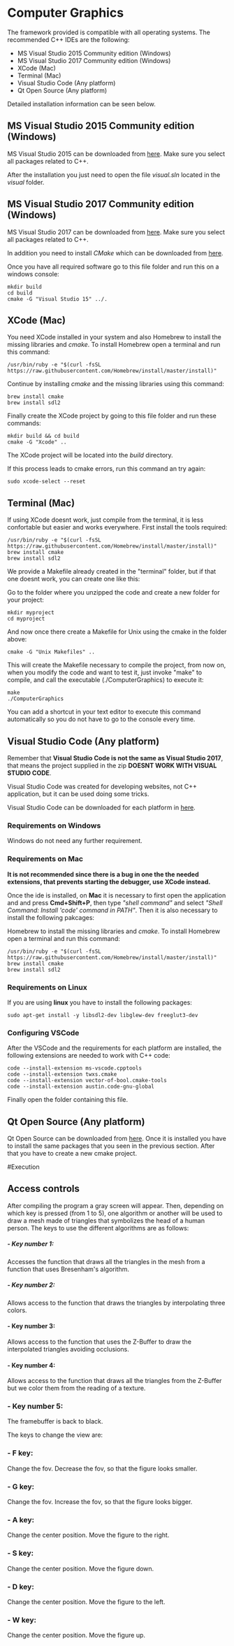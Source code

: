 # Computer Graphics

The framework provided is compatible with all operating systems.
The recommended C++ IDEs are the following:

* MS Visual Studio 2015 Community edition (Windows)
* MS Visual Studio 2017 Community edition (Windows)
* XCode (Mac)
* Terminal (Mac)
* Visual Studio Code (Any platform)
* Qt Open Source (Any platform)

Detailed installation information can be seen below.

## MS Visual Studio 2015 Community edition (Windows)

MS Visual Studio 2015 can be downloaded from [here](https://my.visualstudio.com/Downloads?q=visual%20studio%202015&wt.mc_id=o~msft~vscom~older-downloads). Make sure you select all packages
related to C++.

After the installation you just need to open the file *visual.sln* located in the *visual* folder.

## MS Visual Studio 2017 Community edition (Windows)

MS Visual Studio 2017 can be downloaded from [here](https://visualstudio.microsoft.com/thank-you-downloading-visual-studio/?sku=Community&rel=15#).
Make sure you select all packages related to C++.

In addition you need to install *CMake* which can be downloaded from [here](https://github.com/Kitware/CMake/releases/download/v3.13.2/cmake-3.13.2-win64-x64.msi).

Once you have all required software go to this file folder and run this on a windows console:

```console
mkdir build
cd build
cmake -G "Visual Studio 15" ../.
```

## XCode (Mac)

You need XCode installed in your system and also Homebrew to install the missing libraries and
*cmake*. To install Homebrew open a terminal and run this command:

```console
/usr/bin/ruby -e "$(curl -fsSL https://raw.githubusercontent.com/Homebrew/install/master/install)"
```

Continue by installing *cmake* and the missing libraries using this command:

```console
brew install cmake
brew install sdl2
```

Finally create the XCode project by going to this file folder and run these commands:

```console
mkdir build && cd build
cmake -G "Xcode" ..
```

The XCode project will be located into the *build* directory.

If this process leads to cmake errors, run this command an try again:

```console
sudo xcode-select --reset
```

## Terminal (Mac)

If using XCode doesnt work, just compile from the terminal, it is less confortable but easier and works everywhere.
First install the tools required:

```console
/usr/bin/ruby -e "$(curl -fsSL https://raw.githubusercontent.com/Homebrew/install/master/install)"
brew install cmake
brew install sdl2
```

We provide a Makefile already created in the "terminal" folder, but if that one doesnt work, you can create one like this:

Go to the folder where you unzipped the code and create a new folder for your project:

```console
mkdir myproject
cd myproject
```

And now once there create a Makefile for Unix using the cmake in the folder above:

```console
cmake -G "Unix Makefiles" ..
```

This will create the Makefile necessary to compile the project, from now on, when you modify the code and want to test it, just invoke "make" to compile, and call the executable (./ComputerGraphics) to execute it:

```console
make 
./ComputerGraphics
```

You can add a shortcut in your text editor to execute this command automatically so you do not have to go to the console every time.


## Visual Studio Code (Any platform)

Remember that **Visual Studio Code is not the same as Visual Studio 2017**, that means the project supplied in the zip **DOESNT WORK WITH VISUAL STUDIO CODE**.

Visual Studio Code was created for developing websites, not C++ application, but it can be used doing some tricks.

Visual Studio Code can be downloaded for each platform in [here](https://code.visualstudio.com/download).

### Requirements on Windows

Windows do not need any further requirement.

### Requirements on Mac

**It is not recommended since there is a bug in one the the needed extensions, that prevents
starting the debugger, use XCode instead.**

Once the ide is installed, on **Mac** it is necessary to first open the application and and press
**Cmd+Shift+P**, then type *"shell command"* and select *"Shell Command: Install 'code' command in
PATH"*. Then it is also necessary to install the following pakcages:

Homebrew to install the missing libraries and
*cmake*. To install Homebrew open a terminal and run this command:

```console
/usr/bin/ruby -e "$(curl -fsSL https://raw.githubusercontent.com/Homebrew/install/master/install)"
brew install cmake
brew install sdl2
```

### Requirements on Linux

If you are using **linux** you have to install the following packages:

```console
sudo apt-get install -y libsdl2-dev libglew-dev freeglut3-dev
```

### Configuring VSCode

After the VSCode and the requirements for each platform are installed, the following extensions
are needed to work with C++ code:

```console
code --install-extension ms-vscode.cpptools
code --install-extension twxs.cmake
code --install-extension vector-of-bool.cmake-tools
code --install-extension austin.code-gnu-global
```

Finally open the folder containing this file.

## Qt Open Source (Any platform)

Qt Open Source can be downloaded from [here](https://www.qt.io/download-qt-installer). Once it is
installed you have to install the same packages that you seen in the previous section. After that
you have to create a new cmake project.


#Execution

## Access controls
After compiling the program a gray screen will appear. Then, depending on which key is pressed (from 1 to 5), one algorithm or another will be used to draw a mesh made of triangles that symbolizes the head of a human person.
The keys to use the different algorithms are as follows:


##### - Key number 1:
Accesses the function that draws all the triangles in the mesh from a function that uses Bresenham's algorithm.

##### - Key number 2:
Allows access to the function that draws the triangles by interpolating three colors.

#### - Key number 3:
Allows access to the function that uses the Z-Buffer to draw the interpolated triangles avoiding occlusions.

#### - Key number 4:
Allows access to the function that draws all the triangles from the Z-Buffer but we color them from the reading of a texture.

### - Key number 5:
The framebuffer is back to black.


The keys to change the view are:

### - F key:
Change the fov. Decrease the fov, so that the figure looks smaller.

### - G key:
Change the fov. Increase the fov, so that the figure looks bigger.

### - A key:
Change the center position. Move the figure to the right.

### - S key:
Change the center position. Move the figure down.

### - D key:
Change the center position. Move the figure to the left.

### - W key:
Change the center position. Move the figure up.